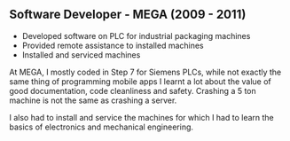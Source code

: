 ## Software Developer - MEGA (2009 - 2011)

* Developed software on PLC for industrial packaging machines
* Provided remote assistance to installed machines
* Installed and serviced machines

At MEGA, I mostly coded in Step 7 for Siemens PLCs, while not exactly the same thing of programming mobile apps I learnt a lot about the value of good documentation, code cleanliness and safety. Crashing a 5 ton machine is not the same as crashing a server. 

I also had to install and service the machines for which I had to learn the basics of electronics and mechanical engineering.
